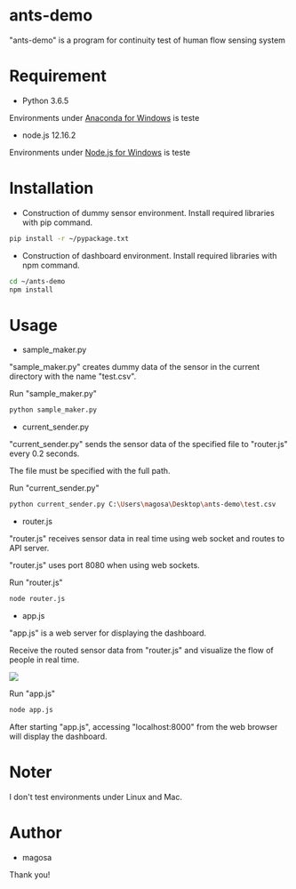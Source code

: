 # ants-demo

"ants-demo" is a program for continuity test of human flow sensing system

# Requirement

* Python 3.6.5

Environments under [Anaconda for Windows](https://www.anaconda.com/distribution/) is teste

* node.js 12.16.2

Environments under [Node.js for Windows](https://nodejs.org/ja/) is teste

# Installation

* Construction of dummy sensor environment.
Install required libraries with pip command.

```bash
pip install -r ~/pypackage.txt
```

* Construction of dashboard environment.
Install required libraries with npm command.

```bash
cd ~/ants-demo
npm install
```

# Usage

* sample_maker.py

"sample_maker.py" creates dummy data of the sensor in the current directory with the name "test.csv".

Run "sample_maker.py"

```bash
python sample_maker.py
```

* current_sender.py

"current_sender.py" sends the sensor data of the specified file to "router.js" every 0.2 seconds.

The file must be specified with the full path.

Run "current_sender.py"

```bash
python current_sender.py C:\Users\magosa\Desktop\ants-demo\test.csv
```

* router.js

"router.js" receives sensor data in real time using web socket and routes to API server.

"router.js" uses port 8080 when using web sockets.

Run "router.js"

```bash
node router.js
```

* app.js

"app.js" is a web server for displaying the dashboard.

Receive the routed sensor data from "router.js" and visualize the flow of people in real time.

![](https://github.com/magosa/ants-demo/data/img/sample.gif)

Run "app.js"

```bash
node app.js
```

After starting "app.js", accessing "localhost:8000" from the web browser will display the dashboard.

# Noter

I don't test environments under Linux and Mac.

# Author

* magosa



Thank you!
